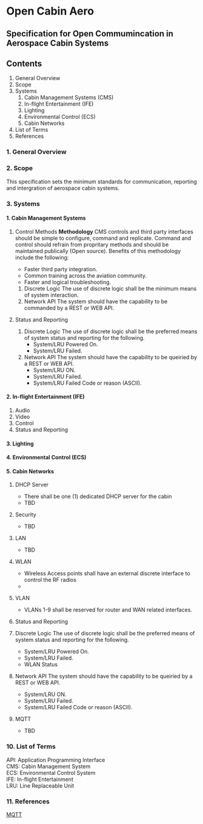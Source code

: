 # Open Cabin Aero
[July 10th, 2024]: #
[Draft]: #
[Created: C. Hall]: #
[Contributors:   ]: #

## Specification for Open Commumincation in Aerospace Cabin Systems

## Contents 
1. General Overview
2. Scope   
3. Systems
   1. Cabin Management Systems (CMS)
      <!--- 
      1. Control
      2. Status and Reporting --->
   3. In-flight Entertainment (IFE)
      <!---
      1. Audio
      2. Video
      3. Control
      4. Status and Reporting --->
   5. Lighting
   6. Environmental Control (ECS)
   7. Cabin Networks
      <!---
      1. DHCP Server
      2. Security
      3. LAN
      4. WLAN
      5. VLAN
      6. Status and Reporting --->
10. List of Terms
11. References  
   
### 1. General Overview
### 2. Scope
This specification sets the minimum standards for communication, reporting and intergration of aerospace cabin systems. 
### 3. Systems
#### 1. Cabin Management Systems
   1. Control Methods
   **Methodology**
      CMS controls and third party interfaces should be simple to configure, command and replicate. Command and control should refrain from propritary methods and should be maintained publically (Open source).
      Benefits of this methodology include the following:
         + Faster third party integration.
         + Common training across the aviation community.
         + Faster and logical troubleshooting. 


      1. Discrete Logic 
         The use of discrete logic shall be the minimum means of system interaction.
      2. Network API 
         The system should have the capability to be commanded by a REST or WEB API.
         
   1. Status and Reporting
      1. Discrete Logic
         The use of discrete logic shall be the preferred means of system status and reporting for the following.
         + System/LRU Powered On.
         + System/LRU Failed.
       2. Network API
          The system should have the capability to be queiried by a REST or WEB API. 
          + System/LRU ON.
          + System/LRU Failed.
          + System/LRU Failed Code or reason (ASCII).
#### 2. In-flight Entertainment (IFE)
   1. Audio
   2. Video
   3. Control
   4. Status and Reporting
         
#### 3. Lighting
#### 4. Environmental Control (ECS)
#### 5. Cabin Networks
1. DHCP Server
   + There shall be one (1) dedicated DHCP server for the cabin
   + TBD
3. Security
   + TBD
5. LAN
   + TBD
7. WLAN
   + Wireless Access points shall have an external discrete interface to control the RF radios
   + 
9. VLAN
   + VLANs 1-9 shall be reserved for router and WAN related interfaces.
     
10. Status and Reporting
  1. Discrete Logic
     The use of discrete logic shall be the preferred means of system status and reporting for the following.
     + System/LRU Powered On.
     + System/LRU Failed.
     + WLAN Status
  2. Network API
     The system should have the capability to be queiried by a REST or WEB API.
     + System/LRU ON.
     + System/LRU Failed.
     + System/LRU Failed Code or reason (ASCII).
  3. MQTT
     + TBD
### 10. List of Terms
API: Application Programming Interface  
CMS: Cabin Management System  
ECS: Environmental Control System  
IFE: In-flight Entertainment  
LRU: Line Replaceable Unit  

### 11. References
[MQTT](https://mqtt.org/)
